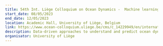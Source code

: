 ```yaml
---
title: 54th Int. Liège Colloquium on Ocean Dynamics -  Machine learning and data analysis in oceanography
start_date: 08/05/2023
end_date: 12/05/2023
location: Academic Hall, University of Liège, Belgium
link: https://www.ocean-colloquium.uliege.be/cms/c_14229949/en/international-liege-colloquium-on-ocean-dynamics
description: Data-driven approaches to understand and predict ocean dynamics have gained significant traction. Machine learning and more traditional data-driven analysis techniques (optimal interpolation, variational analysis, and Kalman Filtering) are welcome.
organisator: University of Liège
---
```


